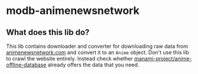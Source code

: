 # modb-animenewsnetwork

## What does this lib do?

This lib contains downloader and converter for downloading raw data from [animenewsnetwork.com](https://animenewsnetwork.com) and convert it to an `Anime` object.
Don't use this lib to crawl the website entirely. Instead check whether [manami-project/anime-offline-database](https://github.com/manami-project/anime-offline-database) already offers the data that you need.